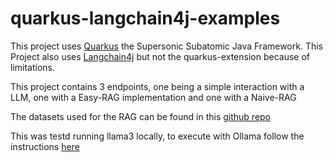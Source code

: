 
# quarkus-langchain4j-examples

This project uses [Quarkus](https://quarkus.io/) the Supersonic Subatomic Java Framework.
This Project also uses [Langchain4j](https://docs.langchain4j.dev/) but not the quarkus-extension because of limitations.

This project contains 3 endpoints, one being a simple interaction with a LLM, one with a Easy-RAG implementation and one with a Naive-RAG

The datasets used for the RAG can be found in this [github repo](https://github.com/docugami/KG-RAG-datasets)

This was testd running llama3 locally, to execute with Ollama follow the instructions [here](https://ollama.com/)


